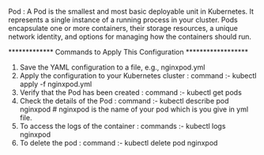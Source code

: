 Pod :  A Pod is the smallest and most basic deployable unit in Kubernetes. 
       It represents a single instance of a running process in your cluster.
       Pods encapsulate one or more containers, their storage resources, a unique network identity,
       and options for managing how the containers should run.

*************  Commands to Apply This Configuration  ******************

1. Save the YAML configuration to a file, e.g., nginxpod.yml
2. Apply the configuration to your Kubernetes cluster :
       command :-  kubectl apply -f nginxpod.yml
3. Verify that the Pod has been created :
       command :-  kubectl get pods
4. Check the details of the Pod :
       command :-  kubectl describe pod nginxpod             # nginxpod is the name of your pod which is you give in yml file.
5. To access the logs of the container :
       commands :- kubectl logs nginxpod
6. To delete the pod :
        command :-  kubectl delete pod nginxpod
